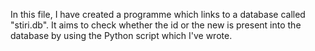 In this file, I have created a programme which links to a database called "stiri.db". It aims to check whether the id or the new is present into the database by using the Python script which I've wrote. 

